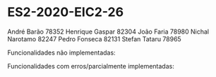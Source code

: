 # ES2-2020-EIC2-26 
André Barão 78352 
Henrique Gaspar 82304 
João Faria 78980 
Nichal Narotamo 82247 
Pedro Fonseca 82131 
Stefan Tataru 78965 

Funcionalidades não implementadas:

Funcionalidades com erros/parcialmente implementadas:
